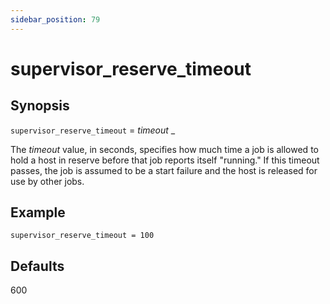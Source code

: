 ```yaml
---
sidebar_position: 79
---
```


# supervisor_reserve_timeout

## Synopsis

`supervisor_reserve_timeout` =  _timeout_
_

The _timeout_ value, in seconds, specifies how much time a job is allowed
to hold a host in reserve before that job reports itself "running." If this
timeout passes, the job is assumed to be a start failure and the host is
released for use by other jobs.

## Example

```
supervisor_reserve_timeout = 100
```

## Defaults

600

